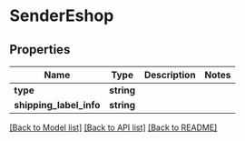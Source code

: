 # SenderEshop

## Properties
Name | Type | Description | Notes
------------ | ------------- | ------------- | -------------
**type** | **string** |  | 
**shipping_label_info** | **string** |  | 

[[Back to Model list]](../../README.md#documentation-for-models) [[Back to API list]](../../README.md#documentation-for-api-endpoints) [[Back to README]](../../README.md)

